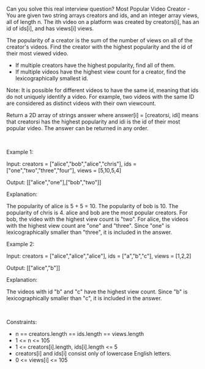 Can you solve this real interview question? Most Popular Video Creator - You are given two string arrays creators and ids, and an integer array views, all of length n. The ith video on a platform was created by creators[i], has an id of ids[i], and has views[i] views.

The popularity of a creator is the sum of the number of views on all of the creator's videos. Find the creator with the highest popularity and the id of their most viewed video.

 * If multiple creators have the highest popularity, find all of them.
 * If multiple videos have the highest view count for a creator, find the lexicographically smallest id.

Note: It is possible for different videos to have the same id, meaning that ids do not uniquely identify a video. For example, two videos with the same ID are considered as distinct videos with their own viewcount.

Return a 2D array of strings answer where answer[i] = [creatorsi, idi] means that creatorsi has the highest popularity and idi is the id of their most popular video. The answer can be returned in any order.

 

Example 1:

Input: creators = ["alice","bob","alice","chris"], ids = ["one","two","three","four"], views = [5,10,5,4]

Output: [["alice","one"],["bob","two"]]

Explanation:

The popularity of alice is 5 + 5 = 10.
The popularity of bob is 10.
The popularity of chris is 4.
alice and bob are the most popular creators.
For bob, the video with the highest view count is "two".
For alice, the videos with the highest view count are "one" and "three". Since "one" is lexicographically smaller than "three", it is included in the answer.

Example 2:

Input: creators = ["alice","alice","alice"], ids = ["a","b","c"], views = [1,2,2]

Output: [["alice","b"]]

Explanation:

The videos with id "b" and "c" have the highest view count.
Since "b" is lexicographically smaller than "c", it is included in the answer.

 

Constraints:

 * n == creators.length == ids.length == views.length
 * 1 <= n <= 105
 * 1 <= creators[i].length, ids[i].length <= 5
 * creators[i] and ids[i] consist only of lowercase English letters.
 * 0 <= views[i] <= 105